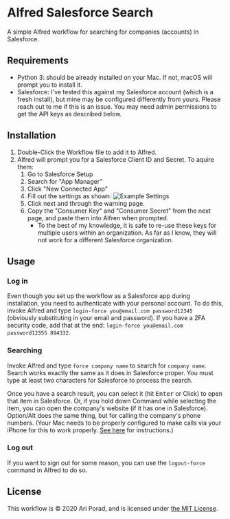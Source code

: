 # Alfred Salesforce Search

A simple Alfred workflow for searching for companies (accounts) in Salesforce.

## Requirements

-   Python 3: should be already installed on your Mac. If not, macOS will prompt you to install it.
-   Salesforce: I've tested this against my Salesforce account (which is a fresh install), but mine
    may be configured differently from yours. Please reach out to me if this is an issue. You may
    need admin permissions to get the API keys as described below.

## Installation

1. Double-Click the Workflow file to add it to Alfred.
2. Alfred will prompt you for a Salesforce Client ID and Secret. To aquire them:
    1. Go to Salesforce Setup
    2. Search for "App Manager"
    3. Click "New Connected App"
    4. Fill out the settings as shown:
       ![Example Settings](res/salesforce_app_setup.png)
    5. Click next and through the warning page.
    6. Copy the "Consumer Key" and "Consumer Secret" from the next page, and paste them into Alfren
       when prompted.
        - To the best of my knowledge, it is safe to re-use these keys for multiple users within an
          organization. As far as I know, they will not work for a different Salesforce organization.

## Usage

### Log in

Even though you set up the workflow as a Salesforce app during installation, you need to authenticate
with your personal account. To do this, invoke Alfred and type `login-force you@email.com password12345`
(obviously substituting in your email and password). If you have a 2FA security code, add that at the end: `login-force you@email.com password12355 894332`.

### Searching

Invoke Alfred and type `force company name` to search for `company name`. Search works exactly the same
as it does in Salesforce proper. You must type at least two characters for Salesforce to process the
search.

Once you have a search result, you can select it (hit <kbd>Enter</kbd> or Click) to open that item in
Salesforce. Or, if you hold down Command while selecting the item, you can open the company's website
(if it has one in Salesforce). Option/Alt does the same thing, but for calling the company's phone
numbers. (Your Mac needs to be properly configured to make calls via your iPhone for this to work
properly. [See here](https://www.macworld.co.uk/how-to/mac/making-phone-calls-on-mac-3593777/) for instructions.)

### Log out

If you want to sign out for some reason, you can use the `logout-force` command in Alfred to do so.

## License

This workflow is &copy; 2020 Ari Porad, and is licensed under [the MIT License](https://ariporad.mit-license.org/).
